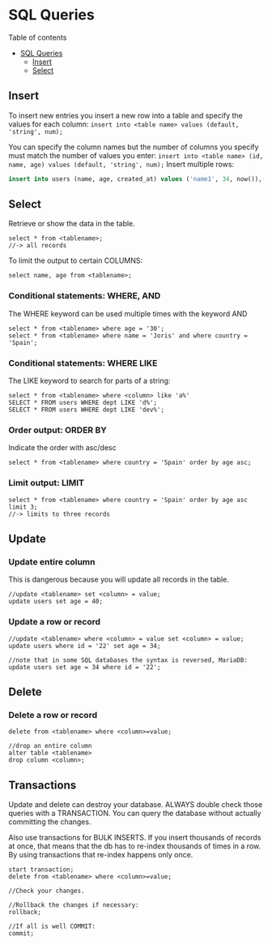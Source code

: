 # SQL Queries
Table of contents
- [SQL Queries](#sql-queries)
	- [Insert](#insert)
	- [Select](#select)

## Insert
To insert new entries you insert a new row into a table and specify the values for each column: `insert into <table name> values (default, 'string', num);`

You can specify the column names but the number of columns you specify must match the number of values you enter: `insert into <table name> (id, name, age) values (default, 'string', num);`
Insert multiple rows:
```SQL
insert into users (name, age, created_at) values ('name1', 34, now()),('name2',33, now()),('name3',23, now());
```

## Select
Retrieve or show the data in the table.
```
select * from <tablename>;	
//-> all records
```	
To limit the output to certain COLUMNS:
```
select name, age from <tablename>;
```

### Conditional statements: WHERE, AND
The WHERE keyword can be used multiple times with the keyword AND
```
select * from <tablename> where age = '30';
select * from <tablename> where name = 'Joris' and where country = 'Spain';
```
### Conditional statements: WHERE LIKE
The LIKE keyword to search for parts of a string:
```
select * from <tablename> where <column> like 'a%'
SELECT * FROM users WHERE dept LIKE 'd%';
SELECT * FROM users WHERE dept LIKE 'dev%';
```
### Order output: ORDER BY
Indicate the order with asc/desc
```
select * from <tablename> where country = 'Spain' order by age asc;	
```
### Limit output: LIMIT
```
select * from <tablename> where country = 'Spain' order by age asc limit 3;	
//-> limits to three records
```

## Update
### Update entire column
This is dangerous because you will update all records in the table.
```
//update <tablename> set <column> = value;
update users set age = 40;
```
### Update a row or record
```
//update <tablename> where <column> = value set <column> = value;
update users where id = '22' set age = 34;
	
//note that in some SQL databases the syntax is reversed, MariaDB:
update users set age = 34 where id = '22';
```
## Delete
### Delete a row or record
```
delete from <tablename> where <column>=value;

//drop an entire column
alter table <tablename>
drop column <column>;
```
## Transactions
Update and delete can destroy your database. ALWAYS double check those queries with a TRANSACTION. You can query the database without actually committing the changes.

Also use transactions for BULK INSERTS. If you insert thousands of records at once, that means that the db has to re-index thousands of times in a row. By using transactions that re-index happens only once.
```
start transaction;
delete from <tablename> where <column>=value;

//Check your changes.

//Rollback the changes if necessary:
rollback;

//If all is well COMMIT:
commit;
```